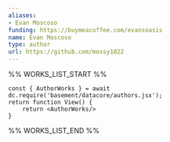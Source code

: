 ```yaml
---
aliases:
- Evan Moscoso
funding: https://buymeacoffee.com/evansoasis
name: Evan Moscoso
type: author
url: https://github.com/mossy1022
---
```



%% WORKS_LIST_START %%

```datacorejsx
const { AuthorWorks } = await dc.require('basement/datacore/authors.jsx');
return function View() {
    return <AuthorWorks/>
}
```
%% WORKS_LIST_END %%